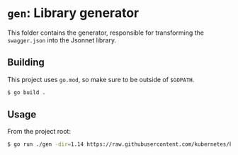 # `gen`: Library generator

This folder contains the generator, responsible for transforming the
`swagger.json` into the Jsonnet library.

## Building

This project uses `go.mod`, so make sure to be outside of `$GOPATH`.

```bash
$ go build .
```

## Usage

From the project root:

```bash
$ go run ./gen -dir=1.14 https://raw.githubusercontent.com/kubernetes/kubernetes/release-1.14/api/openapi-spec/swagger.json
```
